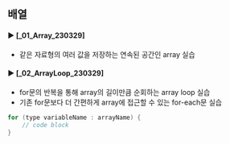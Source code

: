 ####
## 배열
####
#### ► [_01_Array_230329]
- 같은 자료형의 여러 값을 저장하는 연속된 공간인 array 실습
####
#### ► [_02_ArrayLoop_230329]
- for문의 반복을 통해 array의 길이만큼 순회하는 array loop 실습
- 기존 for문보다 더 간편하게 array에 접근할 수 있는 for-each문 실습
``` Java
for (type variableName : arrayName) {
    // code block
}
```
####
